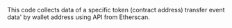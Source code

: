 This code collects data of a specific token (contract address) transfer event data' by wallet address using API from Etherscan.
